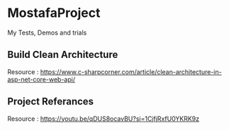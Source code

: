 # MostafaProject
My Tests, Demos and trials

## Build Clean Architecture
Resource : https://www.c-sharpcorner.com/article/clean-architecture-in-asp-net-core-web-api/
## Project Referances
Resource : https://youtu.be/qDUS8ocavBU?si=1CjfjRxfU0YKRK9z


